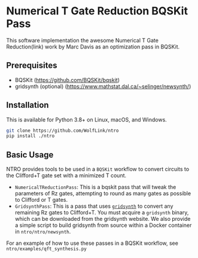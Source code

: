 # Numerical T Gate Reduction BQSKit Pass

This software implementation the awesome Numerical T Gate Reduction(link) work by
Marc Davis as an optimization pass in BQSKit.

## Prerequisites
- BQSKit (https://github.com/BQSKit/bqskit)
- gridsynth (optional) (https://www.mathstat.dal.ca/~selinger/newsynth/)

## Installation

This is available for Python 3.8+ on Linux, macOS, and Windows.

```sh
git clone https://github.com/WolfLink/ntro
pip install ./ntro
```

## Basic Usage

NTRO provides tools to be used in a `BQSKit` workflow to convert circuits to the Clifford+T gate set with a minimized T count.

- `NumericalTReductionPass`: This is a bqskit pass that will tweak the parameters of Rz gates, attempting to round as many gates as possible to Clifford or T gates.
- `GridsynthPass`: This is a pass that uses [`gridsynth`](https://www.mathstat.dal.ca/~selinger/newsynth/) to convert any remaining Rz gates to Clifford+T.  You must acquire a `gridsynth` binary, which can be downloaded from the gridsynth website.  We also provide a simple script to build gridsynth from source within a Docker container in `ntro/ntro/newsynth`.

For an example of how to use these passes in a BQSKit workflow, see `ntro/examples/qft_synthesis.py`

